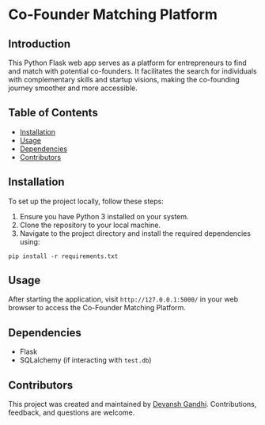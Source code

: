 # Co-Founder Matching Platform

## Introduction
This Python Flask web app serves as a platform for entrepreneurs to find and match with potential co-founders. It facilitates the search for individuals with complementary skills and startup visions, making the co-founding journey smoother and more accessible.

## Table of Contents
- [Installation](#installation)
- [Usage](#usage)
- [Dependencies](#dependencies)
- [Contributors](#contributors)

## Installation
To set up the project locally, follow these steps:
1. Ensure you have Python 3 installed on your system.
2. Clone the repository to your local machine.
3. Navigate to the project directory and install the required dependencies using:

`pip install -r requirements.txt`

## Usage
After starting the application, visit `http://127.0.0.1:5000/` in your web browser to access the Co-Founder Matching Platform.

## Dependencies
- Flask
- SQLalchemy (if interacting with `test.db`)

## Contributors
This project was created and maintained by [Devansh Gandhi](https://github.com/devanshg03). Contributions, feedback, and questions are welcome.
